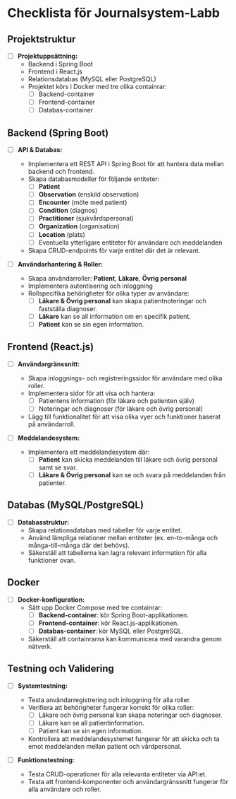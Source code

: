 # Checklista för Journalsystem-Labb

## Projektstruktur

- [ ] **Projektuppsättning:**
  - Backend i Spring Boot
  - Frontend i React.js
  - Relationsdatabas (MySQL eller PostgreSQL)
  - Projektet körs i Docker med tre olika containrar:
    - [ ] Backend-container
    - [ ] Frontend-container
    - [ ] Databas-container

## Backend (Spring Boot)

- [ ] **API & Databas:**

  - Implementera ett REST API i Spring Boot för att hantera data mellan backend och frontend.
  - Skapa databasmodeller för följande entiteter:
    - [ ] **Patient**
    - [ ] **Observation** (enskild observation)
    - [ ] **Encounter** (möte med patient)
    - [ ] **Condition** (diagnos)
    - [ ] **Practitioner** (sjukvårdspersonal)
    - [ ] **Organization** (organisation)
    - [ ] **Location** (plats)
    - [ ] Eventuella ytterligare entiteter för användare och meddelanden
  - Skapa CRUD-endpoints för varje entitet där det är relevant.

- [ ] **Användarhantering & Roller:**
  - Skapa användarroller: **Patient**, **Läkare**, **Övrig personal**
  - Implementera autentisering och inloggning
  - Rollspecifika behörigheter för olika typer av användare:
    - [ ] **Läkare & Övrig personal** kan skapa patientnoteringar och fastställa diagnoser.
    - [ ] **Läkare** kan se all information om en specifik patient.
    - [ ] **Patient** kan se sin egen information.

## Frontend (React.js)

- [ ] **Användargränssnitt:**

  - Skapa inloggnings- och registreringssidor för användare med olika roller.
  - Implementera sidor för att visa och hantera:
    - [ ] Patientens information (för läkare och patienten själv)
    - [ ] Noteringar och diagnoser (för läkare och övrig personal)
  - Lägg till funktionalitet för att visa olika vyer och funktioner baserat på användarroll.

- [ ] **Meddelandesystem:**
  - Implementera ett meddelandesystem där:
    - [ ] **Patient** kan skicka meddelanden till läkare och övrig personal samt se svar.
    - [ ] **Läkare & Övrig personal** kan se och svara på meddelanden från patienter.

## Databas (MySQL/PostgreSQL)

- [ ] **Databasstruktur:**
  - Skapa relationsdatabas med tabeller för varje entitet.
  - Använd lämpliga relationer mellan entiteter (ex. en-to-många och många-till-många där det behövs).
  - Säkerställ att tabellerna kan lagra relevant information för alla funktioner ovan.

## Docker

- [ ] **Docker-konfiguration:**
  - Sätt upp Docker Compose med tre containrar:
    - [ ] **Backend-container**: kör Spring Boot-applikationen.
    - [ ] **Frontend-container**: kör React.js-applikationen.
    - [ ] **Databas-container**: kör MySQL eller PostgreSQL.
  - Säkerställ att containrarna kan kommunicera med varandra genom nätverk.

## Testning och Validering

- [ ] **Systemtestning:**

  - Testa användarregistrering och inloggning för alla roller.
  - Verifiera att behörigheter fungerar korrekt för olika roller:
    - [ ] Läkare och övrig personal kan skapa noteringar och diagnoser.
    - [ ] Läkare kan se all patientinformation.
    - [ ] Patient kan se sin egen information.
  - Kontrollera att meddelandesystemet fungerar för att skicka och ta emot meddelanden mellan patient och vårdpersonal.

- [ ] **Funktionstestning:**
  - Testa CRUD-operationer för alla relevanta entiteter via API:et.
  - Testa att frontend-komponenter och användargränssnitt fungerar för alla användare och roller.

